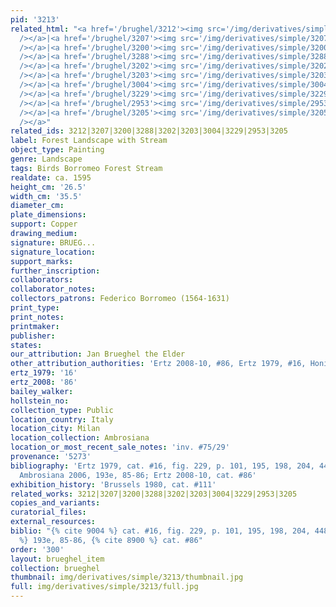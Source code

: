```yaml
---
pid: '3213'
related_html: "<a href='/brughel/3212'><img src='/img/derivatives/simple/3212/thumbnail.jpg'
  /></a>|<a href='/brughel/3207'><img src='/img/derivatives/simple/3207/thumbnail.jpg'
  /></a>|<a href='/brughel/3200'><img src='/img/derivatives/simple/3200/thumbnail.jpg'
  /></a>|<a href='/brughel/3288'><img src='/img/derivatives/simple/3288/thumbnail.jpg'
  /></a>|<a href='/brughel/3202'><img src='/img/derivatives/simple/3202/thumbnail.jpg'
  /></a>|<a href='/brughel/3203'><img src='/img/derivatives/simple/3203/thumbnail.jpg'
  /></a>|<a href='/brughel/3004'><img src='/img/derivatives/simple/3004/thumbnail.jpg'
  /></a>|<a href='/brughel/3229'><img src='/img/derivatives/simple/3229/thumbnail.jpg'
  /></a>|<a href='/brughel/2953'><img src='/img/derivatives/simple/2953/thumbnail.jpg'
  /></a>|<a href='/brughel/3205'><img src='/img/derivatives/simple/3205/thumbnail.jpg'
  /></a>"
related_ids: 3212|3207|3200|3288|3202|3203|3004|3229|2953|3205
label: Forest Landscape with Stream
object_type: Painting
genre: Landscape
tags: Birds Borromeo Forest Stream
realdate: ca. 1595
height_cm: '26.5'
width_cm: '35.5'
diameter_cm: 
plate_dimensions: 
support: Copper
drawing_medium: 
signature: BRUEG...
signature_location: 
support_marks: 
further_inscription: 
collaborators: 
collaborator_notes: 
collectors_patrons: Federico Borromeo (1564-1631)
print_type: 
print_notes: 
printmaker: 
publisher: 
states: 
our_attribution: Jan Brueghel the Elder
other_attribution_authorities: 'Ertz 2008-10, #86, Ertz 1979, #16, Honig database'
ertz_1979: '16'
ertz_2008: '86'
bailey_walker: 
hollstein_no: 
collection_type: Public
location_country: Italy
location_city: Milan
location_collection: Ambrosiana
location_or_most_recent_sale_notes: 'inv. #75/29'
provenance: '5273'
bibliography: 'Ertz 1979, cat. #16, fig. 229, p. 101, 195, 198, 204, 448; Pijl in
  Ambrosiana 2006, 193e, 85-86; Ertz 2008-10, cat. #86'
exhibition_history: 'Brussels 1980, cat. #111'
related_works: 3212|3207|3200|3288|3202|3203|3004|3229|2953|3205
copies_and_variants: 
curatorial_files: 
external_resources: 
biblio: "{% cite 9004 %} cat. #16, fig. 229, p. 101, 195, 198, 204, 448, {% cite 9291
  %} 193e, 85-86, {% cite 8900 %} cat. #86"
order: '300'
layout: brueghel_item
collection: brueghel
thumbnail: img/derivatives/simple/3213/thumbnail.jpg
full: img/derivatives/simple/3213/full.jpg
---
```

